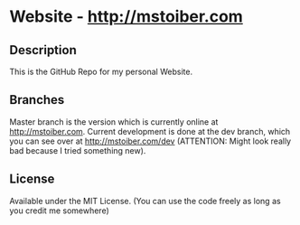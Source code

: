 Website - http://mstoiber.com
=======

## Description
This is the GitHub Repo for my personal Website.

## Branches
Master branch is the version which is currently online at http://mstoiber.com. Current development is done at the dev branch, which you can see over at http://mstoiber.com/dev (ATTENTION: Might look really bad because I tried something new).

## License
Available under the MIT License. (You can use the code freely as long as you credit me somewhere)
